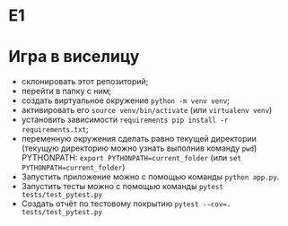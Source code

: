 # E1
# Игра в виселицу
* склонировать этот репозиторий;
* перейти в папку с ним; 
* создать виртуальное окружение `python -m venv venv`;
* активировать его `source venv/bin/activate` (или `virtualenv venv`)
* установить зависимости `requirements pip install -r requirements.txt`;
* переменную окружения сделать равно текущей директории (текущую директорию можно узнать выполнив команду `pwd`) PYTHONPATH: `export PYTHONPATH=current_folder` (или `set PYTHONPATH=current_folder`)
* Запустить приложение можно с помощью команды `python app.py`.
* Запустить тесты можно с помощью команды `pytest tests/test_pytest.py`
* Создать отчёт по тестовому покрытию  `pytest --cov=. tests/test_pytest.py`